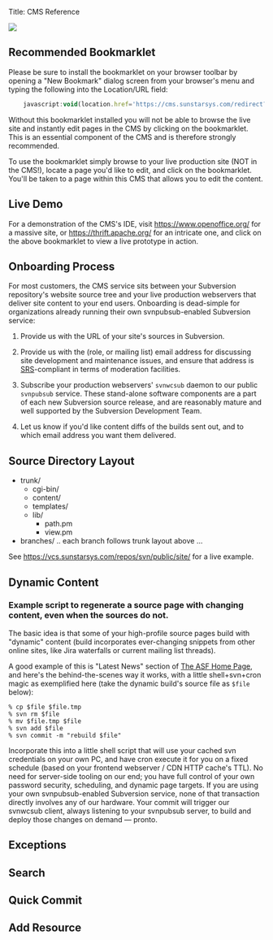Title: CMS Reference

<div class="float-lg-right">
	<img src="/images/sunstarstaronly.png"></img>
</div>

## Recommended Bookmarklet

Please be sure to install the bookmarklet on your browser toolbar by opening a "New Bookmark" dialog screen from your browser's menu and typing the following into the Location/URL field:

```javascript
	javascript:void(location.href='https://cms.sunstarsys.com/redirect?uri='+escape(location.href))
```

Without this bookmarklet installed you will not be able to browse the live site and instantly edit pages in the CMS by clicking on the bookmarklet. This is an essential component of the CMS and is therefore strongly recommended.

To use the bookmarklet simply browse to your live production site (NOT in the CMS!), locate a page you'd like to edit, and click on the bookmarklet. You'll be taken to a page within this CMS that allows you to edit the content.

## Live Demo

For a demonstration of the CMS's IDE, visit <https://www.openoffice.org/> for a massive site, or <https://thrift.apache.org/> for an intricate one, and click on the above bookmarklet to view a live prototype in action.

## Onboarding Process

For most customers, the CMS service sits between your Subversion repository's website source tree and your live production webservers that deliver site content to your end users.  Onboarding is dead-simple for organizations already running their own svnpubsub-enabled Subversion service:

1. Provide us with the URL of your site's sources in Subversion.

2. Provide us with the (role, or mailing list) email address for discussing site development and maintenance issues, and ensure that address is [SRS](https://en.wikipedia.org/wiki/Sender_Rewriting_Scheme)-compliant in terms of moderation facilities.

3. Subscribe your production webservers' `svnwcsub` daemon to our public `svnpubsub` service.  These stand-alone software components are a part of each new Subversion source release, and are reasonably mature and well supported by the Subversion Development Team.

4. Let us know if you'd like content diffs of the builds sent out, and to which email address you want them delivered.

## Source Directory Layout

- trunk/
	- cgi-bin/
	- content/
	- templates/
	- lib/
		- path.pm
		- view.pm
- branches/
	.. each branch follows trunk layout above ...

See <https://vcs.sunstarsys.com/repos/svn/public/site/> for a live example.

## Dynamic Content

### Example script to regenerate a source page with changing content, even when the sources do not.

The basic idea is that some of your high-profile source pages build with "dynamic" content (build incorporates ever-changing snippets from other online sites, like Jira waterfalls or current mailing list threads).

A good example of this is "Latest News" section of [The ASF Home Page](https://www.apache.org/), and here's the behind-the-scenes way it works, with a little shell+svn+cron magic as exemplified here (take the dynamic build's source file as `$file` below):

```shell
% cp $file $file.tmp
% svn rm $file
% mv $file.tmp $file
% svn add $file
% svn commit -m "rebuild $file"
```

Incorporate this into a little shell script that will use your cached svn credentials on your own PC, and have cron execute it for you on a fixed schedule (based on your frontend webserver / CDN HTTP cache's TTL).  No need for server-side tooling on our end; you have full control of your own password security, scheduling, and dynamic page targets.  If you are using your own svnpubsub-enabled Subversion service, none of that transaction directly involves any of our hardware. Your commit will trigger our svnwcsub client, always listening to your svnpubsub server, to build and deploy those changes on demand &mdash; pronto.

## Exceptions

## Search

## Quick Commit

## Add Resource
